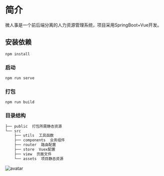 # 简介
微人事是一个前后端分离的人力资源管理系统，项目采用SpringBoot+Vue开发。

## 安装依赖
```
npm install
```

### 启动
```
npm run serve
```

### 打包
```
npm run build
```

### 目录结构

```html
├── public  打包所需静态资源
└── src
    ├── utils  工具函数
    ├── components  业务组件
    ├── router  路由配置
    ├── store  Vuex配置
    ├── view  页面文件
    └── assets  项目静态资源
```

![avatar](https://blog-static.cnblogs.com/files/TangXiaoHuiHui/1.gif)
